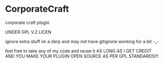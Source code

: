 CorporateCraft
==============

corporate craft plugin



UNDER GPL V.2 LICEN


ignore extra stuff im a derp and may not have gitignore working for a bit -_-

feel free to take any of my code and reuse it   AS LONG AS I GET CREDIT AND YOU MAKE YOUR PLUGIN OPEN SOURCE AS PER GPL STANDARDS!!!

